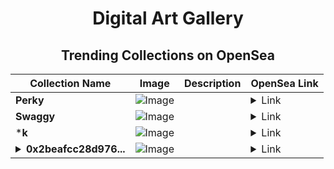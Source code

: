 <div align="center">

# Digital Art Gallery

## Trending Collections on OpenSea

| Collection Name                       | Image                                                                                     | Description                       | OpenSea Link                                                                                          |
|---------------------------------------|-------------------------------------------------------------------------------------------|-----------------------------------|--------------------------------------------------------------------------------------------------------|
| **Perky** | ![Image](https://i.seadn.io/s/raw/files/1b2d54c9cd53e14bcdb4e7c9c818f2e8.jpg?w=500&auto=format?w=200&auto=format) |  | <details><summary>Link</summary>[Perky](https://opensea.io/collection/perky-1642)</details> |
| **Swaggy** | ![Image](https://i.seadn.io/s/raw/files/feca943374ecdf79f355112a56b11981.jpg?w=500&auto=format?w=200&auto=format) |  | <details><summary>Link</summary>[Swaggy](https://opensea.io/collection/swaggy-757)</details> |
| ***k** | ![Image](https://i.seadn.io/s/raw/files/e8f5fd6bacf3cb051bcf33693e48846e.jpg?w=500&auto=format?w=200&auto=format) |  | <details><summary>Link</summary>[*k](https://opensea.io/collection/k-561)</details> |
| **<details><summary>0x2beafcc28d976...</summary>0x2beafcc28d976877e879b7677a4eeb9523d23670</details>** | ![Image](https://i.seadn.io/s/raw/files/e8f5fd6bacf3cb051bcf33693e48846e.jpg?w=500&auto=format?w=200&auto=format) |  | <details><summary>Link</summary>[0x2beafcc28d976877e879b7677a4eeb9523d23670](https://opensea.io/collection/0x2beafcc28d976877e879b7677a4eeb9523d23670)</details> |

</div>